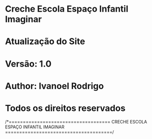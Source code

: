 # Creche Escola Espaço Infantil Imaginar
# Atualização do Site 
# Versão: 1.0
# Author: Ivanoel Rodrigo
# Todos os direitos reservados
/*====================================
CRECHE ESCOLA ESPAÇO INFANTIL IMAGINAR 
======================================/
